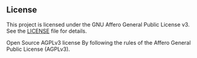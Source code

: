 ## License
This project is licensed under the GNU Affero General Public License v3. See the [LICENSE](./LICENSE) file for details.


Open Source AGPLv3 license
By following the rules of the Affero General Public License (AGPLv3).
